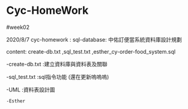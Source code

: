 # Cyc-HomeWork
#week02

2020/8/7 cyc-homework :
sql-database: 中佑訂便當系統資料庫設計規劃

content: create-db.txt ,sql_test.txt ,esther_cy-order-food_system.sql

-create-db.txt :建立資料庫與資料表及關聯

-sql_test.txt :sql指令功能 (還在更新嗚嗚嗚)

-UML :資料表設計圖



    -Esther
